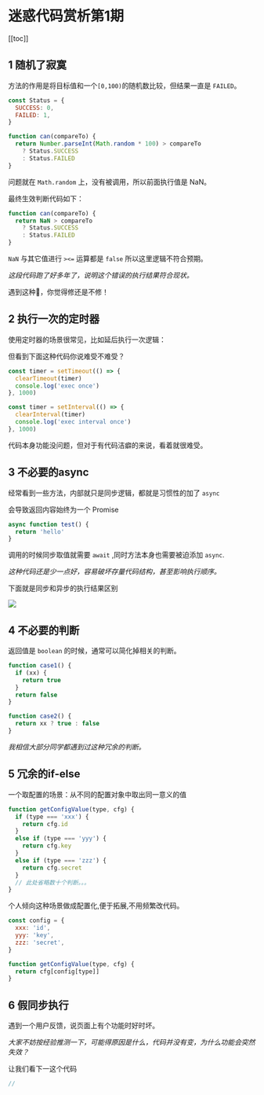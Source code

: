 # 迷惑代码赏析第1期
[[toc]]
## 1 随机了寂寞
方法的作用是将目标值和一个`[0,100)`的随机数比较，但结果一直是 `FAILED`。

```js
const Status = {
  SUCCESS: 0,
  FAILED: 1,
}

function can(compareTo) {
  return Number.parseInt(Math.random * 100) > compareTo
    ? Status.SUCCESS
    : Status.FAILED
}
```

问题就在 `Math.random` 上，没有被调用，所以前面执行值是 NaN。

最终生效判断代码如下：
```js
function can(compareTo) {
  return NaN > compareTo
    ? Status.SUCCESS
    : Status.FAILED
}
```

`NaN` 与其它值进行 `><=` 运算都是 `false` 所以这里逻辑不符合预期。

*这段代码跑了好多年了，说明这个错误的执行结果符合现状。*

遇到这种💩，你觉得修还是不修！

## 2 执行一次的定时器
使用定时器的场景很常见，比如延后执行一次逻辑：

但看到下面这种代码你说难受不难受？
```js
const timer = setTimeout(() => {
  clearTimeout(timer)
  console.log('exec once')
}, 1000)
```

```js
const timer = setInterval(() => {
  clearInterval(timer)
  console.log('exec interval once')
}, 1000)
```

代码本身功能没问题，但对于有代码洁癖的来说，看着就很难受。

## 3 不必要的async

经常看到一些方法，内部就只是同步逻辑，都就是习惯性的加了 `async`

会导致返回内容始终为一个 Promise
```js
async function test() {
  return 'hello'
}
```  
调用的时候同步取值就需要 `await` ,同时方法本身也需要被迫添加 `async`.

*这种代码还是少一点好，容易破坏存量代码结构，甚至影响执行顺序。*

下面就是同步和异步的执行结果区别

![](https://cdn.upyun.sugarat.top/mdImg/sugar/e983ba2d0f85779066d150c59dae1e7d)

## 4 不必要的判断
返回值是 `boolean` 的时候，通常可以简化掉相关的判断。

```js
function case1() {
  if (xx) {
    return true
  }
  return false
}

function case2() {
  return xx ? true : false
}
```

*我相信大部分同学都遇到过这种冗余的判断。*

## 5 冗余的if-else
一个取配置的场景：从不同的配置对象中取出同一意义的值

```js
function getConfigValue(type, cfg) {
  if (type === 'xxx') {
    return cfg.id
  }
  else if (type === 'yyy') {
    return cfg.key
  }
  else if (type === 'zzz') {
    return cfg.secret
  }
  // 此处省略数十个判断。。。
}
```
个人倾向这种场景做成配置化,便于拓展,不用频繁改代码。

```js
const config = {
  xxx: 'id',
  yyy: 'key',
  zzz: 'secret',
}

function getConfigValue(type, cfg) {
  return cfg[config[type]]
}
```

## 6 假同步执行

遇到一个用户反馈，说页面上有个功能时好时坏。

*大家不妨按经验推测一下，可能得原因是什么，代码并没有变，为什么功能会突然失效？*

让我们看下一这个代码

```js
//
```